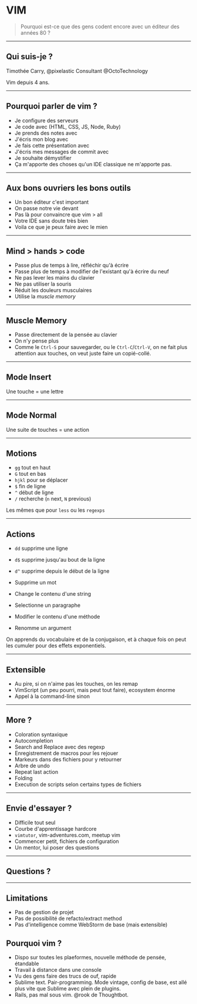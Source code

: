 # VIM

> Pourquoi est-ce que des gens codent encore avec un éditeur des années 80 ?

---
## Qui suis-je ?

Timothée Carry, @pixelastic
Consultant @OctoTechnology

Vim depuis 4 ans.

---
## Pourquoi parler de vim ?

- Je configure des serveurs
- Je code avec (HTML, CSS, JS, Node, Ruby)
- Je prends des notes avec
- J'écris mon blog avec
- Je fais cette présentation avec
- J'écris mes messages de commit avec
- Je souhaite démystifier
- Ça m'apporte des choses qu'un IDE classique ne m'apporte pas.

---
## Aux bons ouvriers les bons outils

- Un bon éditeur c'est important
- On passe notre vie devant
- Pas là pour convaincre que vim > all
- Votre IDE sans doute très bien
- Voila ce que je peux faire avec le mien

---
## Mind > hands > code

- Passe plus de temps à lire, réfléchir qu'à écrire
- Passe plus de temps à modifier de l'existant qu'à écrire du neuf
- Ne pas lever les mains du clavier
- Ne pas utiliser la souris
- Réduit les douleurs musculaires
- Utilise la _muscle memory_

---
## Muscle Memory

- Passe directement de la pensée au clavier
- On n'y pense plus
- Comme le `Ctrl-S` pour sauvegarder, ou le `Ctrl-C`/`Ctrl-V`, on ne fait plus
  attention aux touches, on veut juste faire un copié-collé.

---
## Mode Insert

Une touche = une lettre

---
## Mode Normal

Une suite de touches = une action

---
## Motions

- `gg` tout en haut
- `G` tout en bas
- `hjkl` pour se déplacer
- `$` fin de ligne
- `^` début de ligne
- `/` recherche (`n` next, `N` previous)

Les mêmes que pour `less` ou les `regexps`

---
## Actions

- `dd` supprime une ligne
- `d$` supprime jusqu'au bout de la ligne
- `d^` supprime depuis le début de la ligne

- Supprime un mot
- Change le contenu d'une string
- Selectionne un paragraphe
- Modifier le contenu d'une méthode
- Renomme un argument

On apprends du vocabulaire et de la conjugaison, et à chaque fois on peut les
cumuler pour des effets exponentiels.

---
## Extensible

- Au pire, si on n'aime pas les touches, on les remap
- VimScript (un peu pourri, mais peut tout faire), ecosystem énorme
- Appel à la command-line sinon

---
## More ?

- Coloration syntaxique
- Autocompletion
- Search and Replace avec des regexp
- Enregistrement de macros pour les rejouer
- Markeurs dans des fichiers pour y retourner
- Arbre de undo
- Repeat last action
- Folding
- Execution de scripts selon certains types de fichiers

---
## Envie d'essayer ?

- Difficile tout seul
- Courbe d'apprentissage hardcore
- `vimtutor`, vim-adventures.com, meetup vim
- Commencer petit, fichiers de configuration
- Un mentor, lui poser des questions

---
## Questions ?

---
## Limitations
- Pas de gestion de projet
- Pas de possibilité de refacto/extract method
- Pas d'intelligence comme WebStorm de base (mais extensible)


## Pourquoi vim ?

- Dispo sur toutes les plaeformes, nouvelle méthode de pensée, étandable
- Travail à distance dans une console
- Vu des gens faire des trucs de ouf, rapide
- Sublime text. Pair-programming. Mode vintage, config de base, est allé plus
  vite que Sublime avec plein de plugins.
- Rails, pas mal sous vim. @rook de Thoughtbot.
